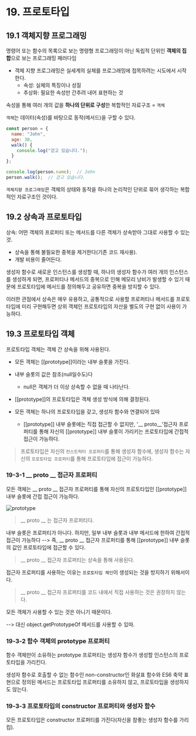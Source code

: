 # 19. 프로토타입

## 19.1 객체지향 프로그래밍
명령어 또는 함수의 목록으로 보는 명령형 프로그래밍이 아닌 독립적 단위인 **객체의 집합**으로 보는 프로그래밍 패러다임

- 객체 지향 프로그래밍은 실세계의 실체를 프로그래밍에 접목하려는 시도에서 시작한다.
    - 속성: 실체의 특징이나 성질
    - 추상화: 필요한 속성만 간추려 내어 표현하는 것

속성을 통해 여러 개의 값을 **하나의 단위로 구성**한 복합적인 자료구조 = `객체`

`객체`는 데이터(속성)를 바탕으로 동작(메서드)을 구할 수 있다.

```javascript
const person = {
  name: "John",
  age: 30,
  walk() {
    console.log("걷고 있습니다.");
  }
};

console.log(person.name);  // John
person.walk();  // 걷고 있습니다.
```

`객체지향 프로그래밍`은 객체의 상태와 동작을 하나의 논리적인 단위로 묶어 생각하는 복합적인 자료구조인 것이다. 

## 19.2 상속과 프로토타입
상속: 어떤 객체의 프로퍼티 또는 메서드를 다른 객체가 상속받아 그대로 사용할 수 있는 것.

- 상속을 통해 불필요한 중복을 제거한다(기존 코드 재사용).
- 개발 비용이 줄어든다.

생성자 함수로 새로운 인스턴스를 생성할 때, 하나의 생성자 함수가 여러 개의 인스턴스를 생성하게 되면, 프로퍼티나 메서드의 중복으로 인해 메모리 낭비가 발생할 수 있기 때문에 프로토타입에 메서드를 정의해두고 공유하면 중복을 방지할 수 있다.

이러한 관점에서 상속은 매우 유용하고, 공통적으로 사용할 프로퍼티나 메서드를 프로토타입에 미리 구현해두면 상위 객체인 프로토타입의 자산을 별도의 구현 없이 사용이 가능하다.

## 19.3 프로토타입 객체
프로토타입 객체는 객체 간 상속을 위해 사용된다. 
- 모든 객체는 [[prototype]]이라는 내부 슬롯을 가진다.
- 내부 슬롯의 값은 참조(null일수도)다 <br>
    - null은 객체가 더 이상 상속할 수 없을 때 나타난다.
- [[prototype]]의 프로토타입은 객체 생성 방식에 의해 결정된다. 

- 모든 객체는 하나의 프로토타입을 갖고, 생성자 함수와 연결되어 있따<br>
  - [[prototype]] 내부 슬롯에는 직접 접근할 수 없지만, '__ proto__'접근자 프로퍼티를 통해 자신의  [[prototype]] 내부 슬롯이 가리키는 프로토타입에 간접적 접근이 가능하다.

> 프로토타입은 자신의 `컨스트럭터 프로퍼티`를 통해 생성자 함수에, 생성자 함수는 자신의 `프로토타입 프로퍼티`를 통해 프로토타입에 접근이 가능하다. 

### 19-3-1 __ proto __ 접근자 프로퍼티
모든 객체는 __ proto __ 접근자 프로퍼티를 통해 자신의 프로토타입인 [[prototype]]내부 슬롯에 간접 접근이 가능하다. 

![prototype](image-1.png)

> __ proto __ 는 접근자 프로퍼티다.

내부 슬롯은 프로퍼티가 아니다. 하지만, 일부 내부 슬롯과 내부 메서드에 한하여 간접적 접근이 가능하다 --> 즉, __ proto __ 접근자 프로퍼티를 통해 [[prototype]] 내부 슬롯의 값인 프로토타입에 접근할 수 있다.

> __ proto __ 접근자 프로퍼티는 상속을 통해 사용된다.

접근자 프로퍼티를 사용하는 이유는 `프로토타입 체인`이 생성되는 것을 방지하기 위해서이다.

>__ proto __ 접근자 프로퍼티를 코드 내에서 직접 사용하는 것은 권장하지 않는다. 

모든 객체가 사용할 수 있는 것은 아니기 때문이다.

--> 대신 object.getPrototypeOf 메서드를 사용할 수 있따.

### 19-3-2 함수 객체의 prototype 프로퍼티
함수 객체만이 소유하는 prototype 프로퍼티는 생성자 함수가 생성할 인스턴스의 프로토타입을 가리킨다.

생성자 함수로 호출할 수 없는 함수인 non-constructor인 화살표 함수와 ES6 축약 표현으로 정의된 메서드는 프로토타입 프로퍼티를 소유하지 않고, 프로토타입을 생성하지도 않는다.

### 19-3-3 프로토타입의 constructor 프로퍼티와 생성자 함수
모든 프로토타입은 constructor 프로퍼티를 가진다(자신을 참좋는 생성자 함수를 가리킴).
